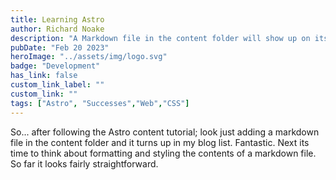 ```yaml
---
title: Learning Astro
author: Richard Noake
description: "A Markdown file in the content folder will show up on its own!"
pubDate: "Feb 20 2023"
heroImage: "../assets/img/logo.svg"
badge: "Development"
has_link: false
custom_link_label: ""
custom_link: ""
tags: ["Astro", "Successes","Web","CSS"]
---
```


So... after following the Astro content tutorial; look just adding a markdown file in the content folder and it turns up in my blog list. Fantastic. Next its time to think about formatting and styling the contents of a markdown file. So far it looks fairly straightforward.
